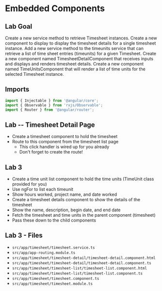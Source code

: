 # Embedded Components

## Lab Goal
Create a new service method to retrieve Timesheet instances. Create a new component to display to display the timesheet
details for a single timesheet instance. Add a new service method to the timeunits service that can retrieve a list of
time sheet entries (timeunits) for a given Timesheet. Create a new component named TimesheetDetailComponent that
receives inputs and displays and renders timesheet details. Create a new component named TimeUnitsComponent that will
render a list of time units for the selected Timesheet instance.

## Imports
```typescript
import { Injectable } from '@angular/core';
import { Observable } from 'rxjs/Observable';
import { Router } from '@angular/router';
```

## Lab -- Timesheet Detail Page

* Create a timesheet component to hold the timesheet
* Route to this component from the timesheet list page
    * This click handler is wired up for you already
    * Don't forget to create the route!




## Lab 3

- Create a time unit list component to hold the time units (TimeUnit class provided for you)
 - Use ngFor to list each timeunit
 - Show hours worked, project name, and date worked
- Create a timesheet details component to show the details of the timesheet
 - Show the name, description, begin date, and end date
- Fetch the timesheet and time units in the parent component (timesheet)
- Pass these down to the child components


## Lab 3 - Files

- `src/app/timesheet/timesheet.service.ts`
- `src/app/app-routing.module.ts`
- `src/app/timesheet/timesheet-detail/timesheet-detail.component.html`
- `src/app/timesheet/timesheet-detail/timesheet-detail.component.ts`
- `src/app/timesheet/timesheet-list/timesheet-list.component.html`
- `src/app/timesheet/timesheet-list/timesheet-list.component.ts`
- `src/app/timesheet/timesheet.component.ts`
- `src/app/timesheet/timesheet.module.ts`

